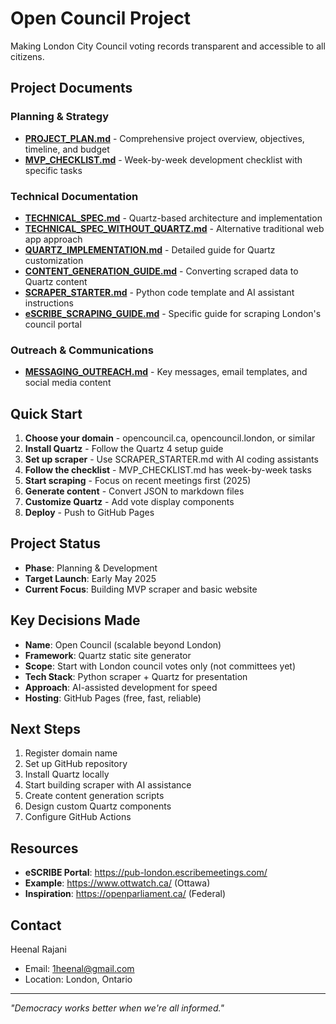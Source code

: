 # Open Council Project

Making London City Council voting records transparent and accessible to all citizens.

## Project Documents

### Planning & Strategy
- **[PROJECT_PLAN.md](PROJECT_PLAN.md)** - Comprehensive project overview, objectives, timeline, and budget
- **[MVP_CHECKLIST.md](MVP_CHECKLIST.md)** - Week-by-week development checklist with specific tasks

### Technical Documentation  
- **[TECHNICAL_SPEC.md](TECHNICAL_SPEC.md)** - Quartz-based architecture and implementation
- **[TECHNICAL_SPEC_WITHOUT_QUARTZ.md](TECHNICAL_SPEC_WITHOUT_QUARTZ.md)** - Alternative traditional web app approach
- **[QUARTZ_IMPLEMENTATION.md](QUARTZ_IMPLEMENTATION.md)** - Detailed guide for Quartz customization
- **[CONTENT_GENERATION_GUIDE.md](CONTENT_GENERATION_GUIDE.md)** - Converting scraped data to Quartz content
- **[SCRAPER_STARTER.md](SCRAPER_STARTER.md)** - Python code template and AI assistant instructions
- **[eSCRIBE_SCRAPING_GUIDE.md](eSCRIBE_SCRAPING_GUIDE.md)** - Specific guide for scraping London's council portal

### Outreach & Communications
- **[MESSAGING_OUTREACH.md](MESSAGING_OUTREACH.md)** - Key messages, email templates, and social media content

## Quick Start

1. **Choose your domain** - opencouncil.ca, opencouncil.london, or similar
2. **Install Quartz** - Follow the Quartz 4 setup guide
3. **Set up scraper** - Use SCRAPER_STARTER.md with AI coding assistants
4. **Follow the checklist** - MVP_CHECKLIST.md has week-by-week tasks
5. **Start scraping** - Focus on recent meetings first (2025)
6. **Generate content** - Convert JSON to markdown files
7. **Customize Quartz** - Add vote display components
8. **Deploy** - Push to GitHub Pages

## Project Status

- **Phase**: Planning & Development
- **Target Launch**: Early May 2025
- **Current Focus**: Building MVP scraper and basic website

## Key Decisions Made

- **Name**: Open Council (scalable beyond London)
- **Framework**: Quartz static site generator
- **Scope**: Start with London council votes only (not committees yet)
- **Tech Stack**: Python scraper + Quartz for presentation
- **Approach**: AI-assisted development for speed
- **Hosting**: GitHub Pages (free, fast, reliable)

## Next Steps

1. Register domain name
2. Set up GitHub repository  
3. Install Quartz locally
4. Start building scraper with AI assistance
5. Create content generation scripts
6. Design custom Quartz components
7. Configure GitHub Actions

## Resources

- **eSCRIBE Portal**: https://pub-london.escribemeetings.com/
- **Example**: https://www.ottwatch.ca/ (Ottawa)
- **Inspiration**: https://openparliament.ca/ (Federal)

## Contact

Heenal Rajani
- Email: 1heenal@gmail.com
- Location: London, Ontario

---

*"Democracy works better when we're all informed."*
